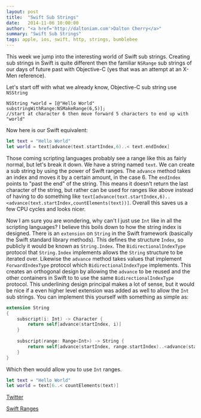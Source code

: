 ```yaml
---
layout: post
title:  "Swift Sub Strings"
date:   2014-11-06 10:00:00
author: "<a href='http://daltoniam.com'>Dalton Cherry</a>"
summary: "Swift Sub Strings"
tags: apple, ios, swift, http, strings, bumblebee
---
```


This week we jump into the interesting world of Swift sub strings. Creating sub strings in Swift is quite different then the familiar `NSRange` sub strings of our days of future past with Objective-C (yes that was an attempt at an X-Men reference). 

Let's start off with what we already know, Objective-C sub string use `NSString`

```objc
NSString *world = [@"Hello World" substringWithRange:NSMakeRange(6,5)];
//start at character 6 then move forward 5 characters to end up with "world"
```
Now here is our Swift equivalent: 

```swift
let text = "Hello World"
let world = text[advance(text.startIndex,6)..< text.endIndex]
```

Those coming scripting languages probably see a range like this as fairly normal, but let's break it down. We have a string named `text`. We can create a sub string by using the power of Swift ranges. The `advance` method takes an index and moves it by a certain amount, in the case 6. The `endIndex` points to "past the end" of the string. This means it doesn't return the last character of the string, but rather can be used for ranges like above instead of having to do something like `text[advance(text.startIndex,6)..<advance(text.startIndex,countElements(text))]`. Overall this saves us a few CPU cycles and looks nicer.

Now I am sure you are wondering, why can't I just use `Int` like in all the scripting languages? I believe this boils down to how the string index is designed. There is an `extension` on `String` in the Swift framework (basically the Swift standard library methods). This defines the structure `Index`, so publicly it would be known as `String.Index`. The `BidirectionalIndexType` protocol that `String.Index` implements allows the `String` structure to be iterated over. Likewise the `advance` method takes values that implement `ForwardIndexType` protocol which `BidirectionalIndexType` implements. This creates an orthogonal design by allowing the `advance` to be reused and the other containers in Swift to to use the same `BidirectionalIndexType` protocol. This underlining design principal makes a lot of sense, but it would be nice if a even higher level extension was added as well to allow the `Int` sub strings. You can implement this yourself with something as simple as:

```swift
extension String
{
    subscript(i: Int) -> Character {
        return self[advance(startIndex, i)]
    }
    
    subscript(range: Range<Int>) -> String {
        return self[advance(startIndex, range.startIndex)..<advance(startIndex, range.endIndex)]
    }
}
```

Which then would allow you to use `Int` ranges.

```swift
let text = "Hello World"
let world = text[6..< countElements(text)]
```


[Twitter](https://twitter.com/daltoniam)

[Swift Ranges](https://developer.apple.com/library/mac/documentation/Swift/Conceptual/Swift_Programming_Language/BasicOperators.html#//apple_ref/doc/uid/TP40014097-CH6-XID_125)